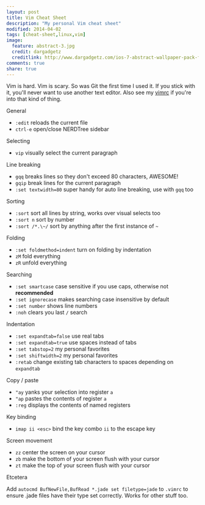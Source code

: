 ```yaml
---
layout: post
title: Vim Cheat Sheet
description: "My personal Vim cheat sheet"
modified: 2014-04-02
tags: [cheat-sheet,linux,vim]
image:
  feature: abstract-3.jpg
  credit: dargadgetz
  creditlink: http://www.dargadgetz.com/ios-7-abstract-wallpaper-pack-for-iphone-5-and-ipod-touch-retina/
comments: true
share: true
---
```


Vim is hard. Vim is scary. So was Git the first time I used it. If you stick
with it, you'll never want to use another text editor. Also see my [vimrc] if
you're into that kind of thing.

General

- `:edit` reloads the current file
- `ctrl-e` open/close NERDTree sidebar

Selecting

- `vip` visually select the current paragraph

Line breaking

- `gqq` breaks lines so they don't exceed 80 characters, AWESOME!
- `gqip` break lines for the current paragraph
- `:set textwidth=80` super handy for auto line breaking, use with `gqq` too

Sorting

- `:sort` sort all lines by string, works over visual selects too
- `:sort n` sort by number
- `:sort /*.\~/` sort by anything after the first instance of `~`

Folding

- `:set foldmethod=indent` turn on folding by indentation
- `zM` fold everything
- `zR` unfold everything

Searching

- `:set smartcase` case sensitive if you use caps, otherwise not **recommended**
- `:set ignorecase` makes searching case insensitive by default
- `:set number` shows line numbers
- `:noh` clears you last `/` search

Indentation

- `:set expandtab=false` use real tabs
- `:set expandtab=true` use spaces instead of tabs
- `:set tabstop=2` my personal favorites
- `:set shiftwidth=2` my personal favorites
- `:retab` change existing tab characters to spaces depending on `expandtab`

Copy / paste

- `"ay` yanks your selection into register `a`
- `"ap` pastes the contents of register `a`
- `:reg` displays the contents of named registers

Key binding

- `imap ii <esc>` bind the key combo `ii` to the escape key

Screen movement

- `zz` center the screen on your cursor
- `zb` make the bottom of your screen flush with your cursor
- `zt` make the top of your screen flush with your cursor

Etcetera

Add `autocmd BufNewFile,BufRead *.jade set filetype=jade` to `.vimrc` to ensure
.jade files have their type set correctly. Works for other stuff too.

[vimrc]: https://github.com/jondlm/jvim/blob/master/.vimrc


